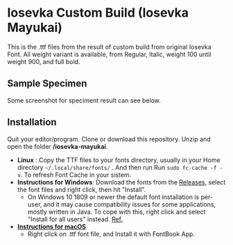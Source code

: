 # Iosevka Custom Build (Iosevka Mayukai)

This is the .ttf files from the result of custom build from original Iosevka Font. All weight variant is available, from Regular, Italic, weight 100 until weight 900, and full bold.

## Sample Specimen

Some screenshot for speciment result can see below.

## Installation

Quit your editor/program. Clone or download this repository. Unzip and open the folder **/iosevka-mayukai**.

* **Linux** : Copy the TTF files to your fonts directory, usually in your Home directory `~/.local/share/fonts/` . And then run Run `sudo fc-cache -f -v`. To refresh Font Cache in your sistem.
* **Instructions for Windows**: Download the fonts from the [Releases](https://github.com/be5invis/Iosevka/releases), select the font files and right click, then hit "Install".
  * On Windows 10 1809 or newer the default font installation is per-user, and it may cause compatibility issues for some applications, mostly written in Java. To cope with this, right click and select "Install for all users" instead. [Ref.](https://youtrack.jetbrains.com/issue/JRE-1166?p=IDEA-200145)
* **[Instructions for macOS](http://support.apple.com/kb/HT2509)**
  * Right click on .ttf font file, and Install it with FontBook App.
